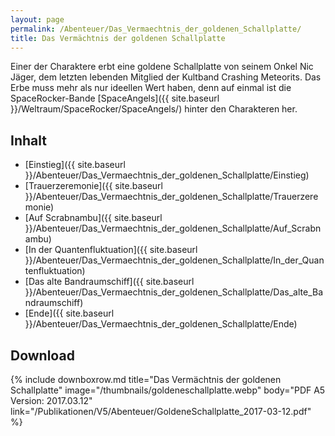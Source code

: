 ```yaml
---
layout: page
permalink: /Abenteuer/Das_Vermaechtnis_der_goldenen_Schallplatte/
title: Das Vermächtnis der goldenen Schallplatte
---
```


Einer der Charaktere erbt eine goldene Schallplatte von seinem Onkel Nic Jäger, dem letzten lebenden Mitglied der Kultband Crashing Meteorits. Das Erbe muss mehr als nur ideellen Wert haben, denn auf einmal ist die SpaceRocker-Bande [SpaceAngels]({{ site.baseurl }}/Weltraum/SpaceRocker/SpaceAngels/) hinter den Charakteren her.

## Inhalt

- [Einstieg]({{ site.baseurl }}/Abenteuer/Das_Vermaechtnis_der_goldenen_Schallplatte/Einstieg)
- [Trauerzeremonie]({{ site.baseurl }}/Abenteuer/Das_Vermaechtnis_der_goldenen_Schallplatte/Trauerzeremonie)
- [Auf Scrabnambu]({{ site.baseurl }}/Abenteuer/Das_Vermaechtnis_der_goldenen_Schallplatte/Auf_Scrabnambu)
- [In der Quantenfluktuation]({{ site.baseurl }}/Abenteuer/Das_Vermaechtnis_der_goldenen_Schallplatte/In_der_Quantenfluktuation)
- [Das alte Bandraumschiff]({{ site.baseurl }}/Abenteuer/Das_Vermaechtnis_der_goldenen_Schallplatte/Das_alte_Bandraumschiff)
- [Ende]({{ site.baseurl }}/Abenteuer/Das_Vermaechtnis_der_goldenen_Schallplatte/Ende)

## Download

{% include downboxrow.md title="Das Vermächtnis der goldenen Schallplatte" image="/thumbnails/goldeneschallplatte.webp" body="PDF A5<br/>Version: 2017.03.12" link="/Publikationen/V5/Abenteuer/GoldeneSchallplatte_2017-03-12.pdf" %}

